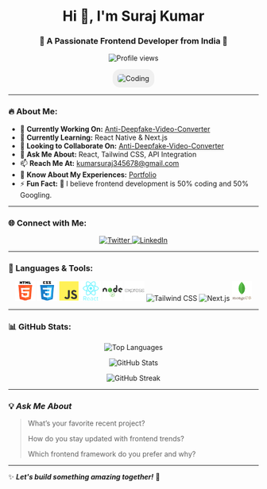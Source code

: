 <!-- GitHub Profile README -->

<h1 align="center">Hi 👋, I'm Suraj Kumar</h1>
<h3 align="center">🚀 A Passionate Frontend Developer from India 🚀</h3>

<p align="center">
  <img src="https://komarev.com/ghpvc/?username=kumarsuraj345678&label=Profile%20views&color=0e75b6&style=flat" alt="Profile views" />
</p>

<div align="center">
  <img src="https://images.squarespace-cdn.com/content/v1/5769fc401b631bab1addb2ab/1541580611624-TE64QGKRJG8SWAIUS7NS/ke17ZwdGBToddI8pDm48kPoswlzjSVMM-SxOp7CV59BZw-zPPgdn4jUwVcJE1ZvWQUxwkmyExglNqGp0IvTJZamWLI2zvYWH8K3-s_4yszcp2ryTI0HqTOaaUohrI8PI6FXy8c9PWtBlqAVlUS5izpdcIXDZqDYvprRqZ29Pw0o/coding-freak.gif" alt="Coding" width="400" style="background-color:#f0f0f0; border-radius:15px; padding:10px;" />
</div>

---

### 🔥 About Me:

- 🔭 **Currently Working On:** [Anti-Deepfake-Video-Converter](https://github.com/kumarsuraj345678/Anti-Deepfake-Video-Converter)
- 🌱 **Currently Learning:** React Native & Next.js
- 👯 **Looking to Collaborate On:** [Anti-Deepfake-Video-Converter](https://github.com/kumarsuraj345678/Anti-Deepfake-Video-Converter)
- 💬 **Ask Me About:** React, Tailwind CSS, API Integration
- 📫 **Reach Me At:** kumarsuraj345678@gmail.com
- 📄 **Know About My Experiences:** [Portfolio](https://kumarsuraj345678.netlify.app/)
- ⚡ **Fun Fact:** 🚀 I believe frontend development is 50% coding and 50% Googling.

---

### 🌐 Connect with Me:

<p align="center">
  <a href="https://twitter.com/isurajkumar444" target="_blank">
    <img src="https://raw.githubusercontent.com/rahuldkjain/github-profile-readme-generator/master/src/images/icons/Social/twitter.svg" alt="Twitter" width="30" />
  </a>
  <a href="https://linkedin.com/in/kumarsuraj345678" target="_blank">
    <img src="https://raw.githubusercontent.com/rahuldkjain/github-profile-readme-generator/master/src/images/icons/Social/linked-in-alt.svg" alt="LinkedIn" width="30" />
  </a>
</p>

---

### 🚀 Languages & Tools:

<div align="center">
  <img src="https://raw.githubusercontent.com/devicons/devicon/master/icons/html5/html5-original-wordmark.svg" alt="HTML5" width="40" style="filter: brightness(1.1);"/>
  <img src="https://raw.githubusercontent.com/devicons/devicon/master/icons/css3/css3-original-wordmark.svg" alt="CSS3" width="40" style="filter: brightness(1.1);"/>
  <img src="https://raw.githubusercontent.com/devicons/devicon/master/icons/javascript/javascript-original.svg" alt="JavaScript" width="40" style="filter: brightness(1.1);"/>
  <img src="https://raw.githubusercontent.com/devicons/devicon/master/icons/react/react-original-wordmark.svg" alt="React" width="40" style="filter: brightness(1.1);"/>
  <img src="https://raw.githubusercontent.com/devicons/devicon/master/icons/nodejs/nodejs-original-wordmark.svg" alt="Node.js" width="40" style="filter: brightness(1.1);"/>
  <img src="https://raw.githubusercontent.com/devicons/devicon/master/icons/express/express-original-wordmark.svg" alt="Express.js" width="40" style="filter: brightness(1.1);"/>
  <img src="https://www.vectorlogo.zone/logos/tailwindcss/tailwindcss-icon.svg" alt="Tailwind CSS" width="40" style="filter: brightness(1.1);"/>
  <img src="https://cdn.worldvectorlogo.com/logos/nextjs-2.svg" alt="Next.js" width="40" style="filter: brightness(1.1);"/>
  <img src="https://raw.githubusercontent.com/devicons/devicon/master/icons/mongodb/mongodb-original-wordmark.svg" alt="MongoDB" width="40" style="filter: brightness(1.1);"/>
</div>

---

### 📊 GitHub Stats:

<p align="center">
  <img src="https://github-readme-stats.vercel.app/api/top-langs?username=kumarsuraj345678&show_icons=true&locale=en&layout=compact&theme=tokyonight" alt="Top Languages" />
</p>

<p align="center">
  <img src="https://github-readme-stats.vercel.app/api?username=kumarsuraj345678&show_icons=true&locale=en&theme=tokyonight" alt="GitHub Stats" />
</p>

<p align="center">
  <img src="https://github-readme-streak-stats.herokuapp.com/?user=kumarsuraj345678&theme=tokyonight" alt="GitHub Streak" />
</p>

---

### 💡 *Ask Me About*

> What’s your favorite recent project?
>
> How do you stay updated with frontend trends?
>
> Which frontend framework do you prefer and why?

---

✨ **_Let's build something amazing together!_** 🚀
